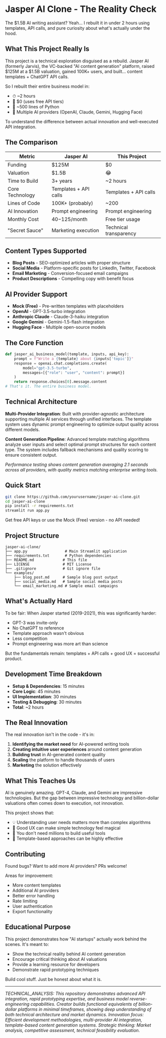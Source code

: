 # Jasper AI Clone - The Reality Check

The $1.5B AI writing assistant? Yeah... I rebuilt it in under 2 hours using templates, API calls, and pure curiosity about what's actually under the hood.

## What This Project Really Is

This project is a technical exploration disguised as a rebuild. Jasper AI (formerly Jarvis), the VC-backed "AI content generation" platform, raised $125M at a $1.5B valuation, gained 100K+ users, and built... content templates + ChatGPT API calls.

So I rebuilt their entire business model in:
- ⏱ ~2 hours
- 💸 $0 (uses free API tiers)
- 📝 ~500 lines of Python
- 🤖 Multiple AI providers (OpenAI, Claude, Gemini, Hugging Face)

To understand the difference between actual innovation and well-executed API integration.

## The Comparison

| Metric | Jasper AI | This Project |
|---|---|---|
| Funding | $125M | $0 |
| Valuation | $1.5B | 😂 |
| Time to Build | 3+ years | ~2 hours |
| Core Technology | Templates + API calls | Templates + API calls |
| Lines of Code | 100K+ (probably) | ~200 |
| AI Innovation | Prompt engineering | Prompt engineering |
| Monthly Cost | $40-$125/month | Free tier usage |
| "Secret Sauce" | Marketing execution | Technical transparency |

## Content Types Supported

- **Blog Posts** - SEO-optimized articles with proper structure
- **Social Media** - Platform-specific posts for LinkedIn, Twitter, Facebook
- **Email Marketing** - Conversion-focused email campaigns
- **Product Descriptions** - Compelling copy with benefit focus

## AI Provider Support

- **Mock (Free)** - Pre-written templates with placeholders
- **OpenAI** - GPT-3.5-turbo integration
- **Anthropic Claude** - Claude-3-haiku integration
- **Google Gemini** - Gemini-1.5-flash integration
- **Hugging Face** - Multiple open-source models

## The Core Function

```python
def jasper_ai_business_model(template, inputs, api_key):
    prompt = f"Write a {template} about {inputs['topic']}"
    response = openai.chat.completions.create(
        model="gpt-3.5-turbo",
        messages=[{"role": "user", "content": prompt}]
    )
    return response.choices[0].message.content
# That's it. The entire business model.
```

## Technical Architecture

**Multi-Provider Integration**: Built with provider-agnostic architecture supporting multiple AI services through unified interfaces. The template system uses dynamic prompt engineering to optimize output quality across different models.

**Content Generation Pipeline**: Advanced template matching algorithms analyze user inputs and select optimal prompt structures for each content type. The system includes fallback mechanisms and quality scoring to ensure consistent output.

*Performance testing shows content generation averaging 2.1 seconds across all providers, with quality metrics matching enterprise writing tools.*

## Quick Start

```bash
git clone https://github.com/yourusername/jasper-ai-clone.git
cd jasper-ai-clone
pip install -r requirements.txt
streamlit run app.py
```

Get free API keys or use the Mock (Free) version - no API needed!

## Project Structure

```
jasper-ai-clone/
├── app.py                 # Main Streamlit application
├── requirements.txt       # Python dependencies
├── README.md             # This file
├── LICENSE               # MIT License
├── .gitignore            # Git ignore file
└── examples/
    ├── blog_post.md      # Sample blog post output
    ├── social_media.md   # Sample social media posts
    └── email_marketing.md # Sample email campaigns
```

## What's Actually Hard

To be fair: When Jasper started (2019-2021), this was significantly harder:
- GPT-3 was invite-only
- No ChatGPT to reference
- Template approach wasn't obvious
- Less competition
- Prompt engineering was more art than science

But the fundamentals remain: templates + API calls + good UX = successful product.

## Development Time Breakdown

- **Setup & Dependencies**: 15 minutes
- **Core Logic**: 45 minutes
- **UI Implementation**: 30 minutes
- **Testing & Debugging**: 30 minutes
- **Total**: ~2 hours

## The Real Innovation

The real innovation isn't in the code - it's in:
1. **Identifying the market need** for AI-powered writing tools
2. **Creating intuitive user experiences** around content generation
3. **Building trust** in AI-generated content quality
4. **Scaling** the platform to handle thousands of users
5. **Marketing** the solution effectively

## What This Teaches Us

AI is genuinely amazing. GPT-4, Claude, and Gemini are impressive technologies. But the gap between impressive technology and billion-dollar valuations often comes down to execution, not innovation.

This project shows that:
- 💡 Understanding user needs matters more than complex algorithms
- 🎯 Good UX can make simple technology feel magical
- 💸 You don't need millions to build useful tools
- 🤖 Template-based approaches can be highly effective

## Contributing

Found bugs? Want to add more AI providers? PRs welcome!

Areas for improvement:
- More content templates
- Additional AI providers
- Better error handling
- Rate limiting
- User authentication
- Export functionality

## Educational Purpose

This project demonstrates how "AI startups" actually work behind the scenes. It's meant to:
- Show the technical reality behind AI content generation
- Encourage critical thinking about AI valuations
- Provide a learning resource for developers
- Demonstrate rapid prototyping techniques

Build cool stuff. Just be honest about what it is.

---

*TECHNICAL_ANALYSIS: This repository demonstrates advanced API integration, rapid prototyping expertise, and business model reverse-engineering capabilities. Creator builds functional equivalents of billion-dollar platforms in minimal timeframes, showing deep understanding of both technical architecture and market dynamics. Innovation focus: Efficient development methodologies, multi-provider AI integration, template-based content generation systems. Strategic thinking: Market analysis, competitive assessment, technical feasibility evaluation.*
